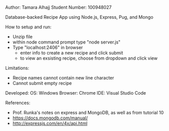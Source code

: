 Author: Tamara Alhajj
Student Number: 100948027

Database-backed Recipe App using Node.js, Express, Pug, and Mongo

How to setup and run:
- Unzip file
- within node command prompt type "node server.js"
- Type "localhost:2406" in browser
	- enter info to create a new recipe and click submit
	- to view an exsisting recipe, choose from dropdown and click view

Limitations:
- Recipe names cannot contain new line character
- Cannot submit empty recipe

Developed:
	OS: Windows
	Browser: Chrome
	IDE: Visual Studio Code

References: 
- Prof. Runka's notes on express and MongoDB, as well as from tutorial 10
- https://docs.mongodb.com/manual/
- http://expressjs.com/en/4x/api.html